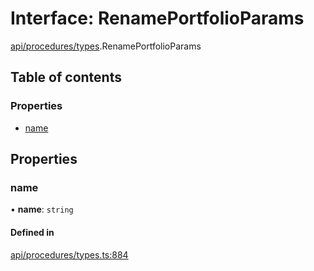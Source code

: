# Interface: RenamePortfolioParams

[api/procedures/types](../wiki/api.procedures.types).RenamePortfolioParams

## Table of contents

### Properties

- [name](../wiki/api.procedures.types.RenamePortfolioParams#name)

## Properties

### name

• **name**: `string`

#### Defined in

[api/procedures/types.ts:884](https://github.com/PolymeshAssociation/polymesh-sdk/blob/91c2d2d8/src/api/procedures/types.ts#L884)
